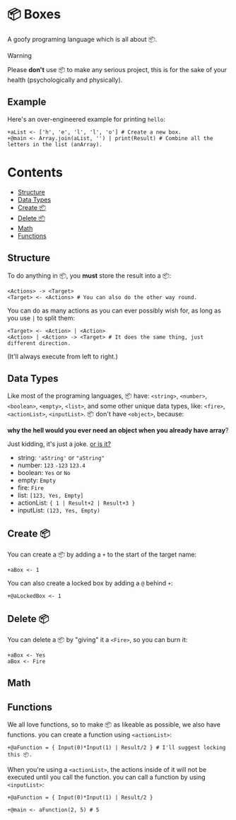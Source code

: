 # 📦 Boxes
A goofy programing language which is all about 📦.

> [!WARNING]
> Please **don't** use 📦 to make any serious project, this is for the sake of your health (psychologically and physically).

## Example
Here's an over-engineered example for printing `hello`:
```
+aList <- ['h', 'e', 'l', 'l', 'o'] # Create a new box.
+@main <- Array.join(aList, '') | print(Result) # Combine all the letters in the list (anArray).
```

# Contents
* [Structure](#structure)
* [Data Types](#data-types)
* [Create 📦](#create)
* [Delete 📦](#delete)
* [Math](#math)
* [Functions](#funcitons)

## Structure
To do anything in 📦, you **must** store the result into a 📦:
```
<Actions> -> <Target>
<Target> <- <Actions> # You can also do the other way round.
```

You can do as many actions as you can ever possibly wish for, as long as you use `|` to split them:
```
<Target> <- <Action> | <Action>
<Action> | <Action> -> <Target> # It does the same thing, just different direction.
```
(It'll  always execute from left to right.)

## Data Types
Like most of the programing languages, 📦 have: `<string>`, `<number>`, `<boolean>`, `<empty>`, `<list>`, and some other unique data types, like: `<fire>`, `<actionList>`, `<inputList>`. 📦 don't have `<object>`, because:

**why the hell would you ever need an object when you already have array**?

Just kidding, it's just a joke. [or is it?](https://youtu.be/TN25ghkfgQA?si=4LEfLodD4PVCsSpI&t=2)

* string: `'aString'` or `"aString"`
* number: `123` `-123` `123.4`
* boolean: `Yes` or `No`
* empty: `Empty`
* fire: `Fire`
* list: `[123, Yes, Empty]`
* actionList: `{ 1 | Result+2 | Result+3 }`
* inputList: `(123, Yes, Empty)`


## Create 📦
You can create a 📦 by adding a `+` to the start of the target name:
```
+aBox <- 1
```
You can also create a locked box by adding a `@` behind `+`:
```
+@aLockedBox <- 1
```

## Delete 📦
You can delete a 📦 by "giving" it a `<Fire>`, so you can burn it:
```
+aBox <- Yes
aBox <- Fire
```

## Math

## Functions
We all love functions, so to make 📦 as likeable as possible, we also have functions. you can create a function using `<actionList>`:
```
+@aFunction = { Input(0)*Input(1) | Result/2 } # I'll suggest locking this 📦.
```
When you're using a `<actionList>`, the actions inside of it will not be executed until you call the function. you can call a function by using `<inputList>`:
```
+@aFunction = { Input(0)*Input(1) | Result/2 }

+@main <- aFunction(2, 5) # 5
```
